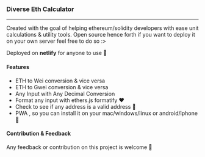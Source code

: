 ### Diverse Eth Calculator
---

Created with the goal of helping ethereum/solidity developers with ease unit calculations & utility tools. Open source hence forth if you want to deploy it on your own server feel free to do so :>

Deployed on **netlify** for anyone to use 🥰


#### Features
 - ETH to Wei conversion & vice versa
 - ETH to Gwei conversion & vice versa
 - Any Input with Any Decimal Conversion
 - Format any input with ethers.js formatify ❤️
 - Check to see if any address is a valid address  💯
 - PWA , so you can install it on your mac/windows/linux or android/iphone 🥰 

#### Contribution & Feedback
Any feedback or contribution on this project is welcome 🙏

